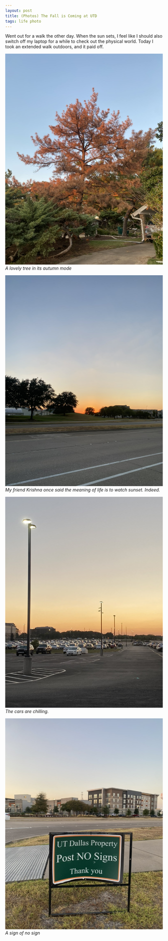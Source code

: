 ```yaml
---
layout: post
title: (Photos) The Fall is Coming at UTD
tags: life photo
---
```


Went out for a walk the other day. When the sun sets, I feel like I should also switch off my laptop for a while to check out the physical world. Today I took an extended walk outdoors, and it paid off.

![A lovely tree in its autumn mode](/assets/fall-utd/tree.jpeg)
*A lovely tree in its autumn mode*

![Sunset](/assets/fall-utd/sunset.jpeg)
*My friend Krishna once said the meaning of life is to watch sunset. Indeed.*

![Parking lot](</assets/fall-utd/parking lot.jpeg>)
*The cars are chilling.*

![A sign saying a sign of UTD, post no sign, thank you](</assets/fall-utd/a sign of no sign.jpeg>)
*A sign of no sign*